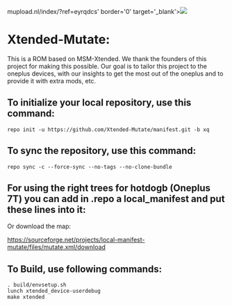 mupload.nl/index/?ref=eyrqdcs' border='0' target='_blank'><img src='https://www.mupload.nl/img/eyrqdcs.jpg' border='0'></a>




Xtended-Mutate:
====================
This is a ROM based on MSM-Xtended. We thank the founders of this project for making this possible.
Our goal is to tailor this project to the oneplus devices, with our insights to get the most out of the oneplus and to provide it with extra mods, etc.


To initialize your local repository, use this command:
-----------------------------------------------------

    repo init -u https://github.com/Xtended-Mutate/manifest.git -b xq

To sync the repository, use this command:
-----------------------------------------

    repo sync -c --force-sync --no-tags --no-clone-bundle 

For using the right trees for hotdogb (Oneplus 7T) you can add in .repo a local_manifest and put these lines into it:
---------------------------------------------------------------------------------------------------------------------

<?xml version="1.0" encoding="UTF-8"?>
<manifest>
    <remote fetch="https://github.com/Xtended-Mutate/" name="Xtended-Mutate"  />
    <remote name="gitlab" fetch="https://gitlab.com" />
    <remote fetch="https://gitlab.com/jacks84/platform_vendor_pixelgapps" name="platform_vendor_pixelgapps" />

   
   <!-- devices -->
  <project name="Xtended-Mutate/device_oneplus_hotdogb" path="device/oneplus/hotdogb" remote="github" revision="xq" />

   <!-- common repos -->
  <project name="Xtended-Mutate/device_oneplus_sm8150-common" path="device/oneplus/sm8150-common" remote="github" revision="xq" />
  <project name="Xtended-Mutate/android_device_oneplus_common" path="device/oneplus/common" remote="github" revision="xq" />


   <!--kernel -->
  <project name="Xtended-Mutate/kernel_oneplus_sm8150" path="kernel/oneplus/sm8150" remote="github" revision="xq" />

   <!-- vendors -->
  <project name="Xtended-Mutate/vendor_oneplus" path="vendor/oneplus" remote="github" revision="xq" />

  <!-- gapps included -->
  <project path="vendor/pixelgapps" name="jacks84/platform_vendor_pixelgapps" remote="gitlab" revision="ten" />
   
</manifest>



Or download the map: 

https://sourceforge.net/projects/local-manifest-mutate/files/mutate.xml/download




To Build, use following commands:
---------------------------------
    
    . build/envsetup.sh
    lunch xtended_device-userdebug
    make xtended

